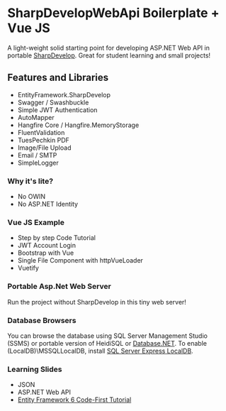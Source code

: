 # SharpDevelopWebApi Boilerplate + Vue JS
A light-weight solid starting point for developing ASP.NET Web API in portable [SharpDevelop](https://portable.info.pl/sharpdevelop-portable/). Great for student learning and small projects!

## Features and Libraries
 - EntityFramework.SharpDevelop
 - Swagger / Swashbuckle
 - Simple JWT Authentication
 - AutoMapper 
 - Hangfire Core / Hangfire.MemoryStorage 
 - FluentValidation 
 - TuesPechkin PDF 
 - Image/File Upload
- Email / SMTP 
- SimpleLogger 

### Why it's lite?
 - No OWIN
 - No ASP.NET Identity


### Vue JS Example

 - Step by step Code Tutorial
 - JWT Account Login 
 - Bootstrap with Vue 
 - Single File Component with httpVueLoader
 - Vuetify

### Portable Asp.Net Web Server
Run the project without SharpDevelop in this tiny web server! 

### Database Browsers
You can browse the database using SQL Server Management Studio (SSMS) or portable version of HeidiSQL or [Database.NET](https://bit.ly/30tqqxU). To enable (LocalDB)\MSSQLLocalDB, install [SQL Server Express LocalDB](https://bit.ly/2Mlijj1).

### Learning Slides

  - JSON 
  -  ASP.NET Web API 
 - [Entity Framework 6 Code-First Tutorial](https://bernardgabon.com/blog/entity-framework-tutorial/)
